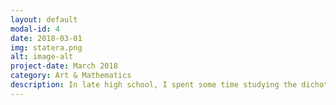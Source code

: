 ```yaml
---
layout: default
modal-id: 4
date: 2018-03-01
img: statera.png
alt: image-alt
project-date: March 2018
category: Art & Mathematics
description: In late high school, I spent some time studying the dichotomy between mathematics and art. The math and art couple always seemed to be incredibly intersting to me, and art and mathematics are not often thought of together. Art is often seen as something beautiful, from a purely aesthetic POV. We often forget its codified and strict aspects. It is a subject that is arguably close to mathematics, which on the other hand, is a discipline meant to demonstrate facts about the world meaningfully and logically. However, math can also be seen as beautiful. As a result of these thoughts, I began my research project. I worked with Stanford lecturer and mathemartist John Edmark, wrote a 30-page dissertation, and created a 3D printed sculpture on SketchUp: Statera, the balance.
---
```




